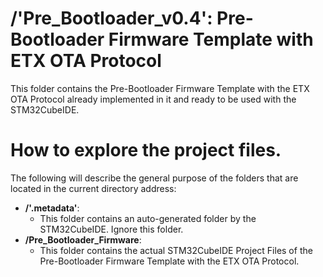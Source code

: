 # /'Pre_Bootloader_v0.4': Pre-Bootloader Firmware Template with ETX OTA Protocol

This folder contains the Pre-Bootloader Firmware Template with the ETX OTA Protocol already implemented in it and ready
to be used with the STM32CubeIDE.

# How to explore the project files.
The following will describe the general purpose of the folders that are located in the current directory address:

- **/'.metadata'**:
    - This folder contains an auto-generated folder by the STM32CubeIDE. Ignore this folder. 
- **/Pre_Bootloader_Firmware**:
    - This folder contains the actual STM32CubeIDE Project Files of the Pre-Bootloader Firmware Template with the ETX OTA Protocol.
